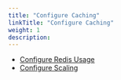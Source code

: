 ```yaml
---
title: "Configure Caching"
linkTitle: "Configure Caching"
weight: 1
description: 
---
```


* [Configure Redis Usage](/docs/v1.19/setup/productionize/caching/configure-redis-usage/)
* [Configure Scaling](/docs/v1.19/setup/productionize/caching/configure-redis-usage/)
